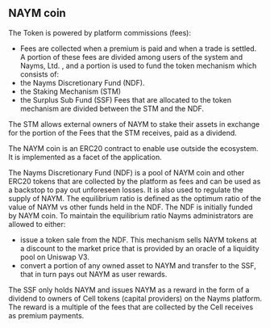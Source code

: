 ## NAYM coin

The Token is powered by platform commissions (fees):

- Fees are collected when a premium is paid and when a trade is settled. A portion of these fees are divided among users of the system and Nayms, Ltd. , and a portion is used to fund the token mechanism which consists of:
- the Nayms Discretionary Fund (NDF).
- the Staking Mechanism (STM)
- the Surplus Sub Fund (SSF)
  Fees that are allocated to the token mechanism are divided between the STM and the NDF.

The STM allows external owners of NAYM to stake their assets in exchange for the portion of the Fees that the STM receives, paid as a dividend.

The NAYM coin is an ERC20 contract to enable use outside the ecosystem. It is implemented as a facet of the application.

The Nayms Discretionary Fund (NDF) is a pool of NAYM coin and other ERC20 tokens that are collected by the platform as fees and can be used as a backstop to pay out unforeseen losses. It is also used to regulate the supply of NAYM.
The equilibrium ratio is defined as the optimum ratio of the value of NAYM vs other funds held in the NDF.
The NDF is initially funded by NAYM coin. To maintain the equilibrium ratio Nayms administrators are allowed to either:

- issue a token sale from the NDF. This mechanism sells NAYM tokens at a discount to the market price that is provided by an oracle of a liquidity pool on Uniswap V3.
- convert a portion of any owned asset to NAYM and transfer to the SSF, that in turn pays out NAYM as user rewards.

The SSF only holds NAYM and issues NAYM as a reward in the form of a dividend to owners of Cell tokens (capital providers) on the Nayms platform. The reward is a multiple of the fees that are collected by the Cell receives as premium payments.
